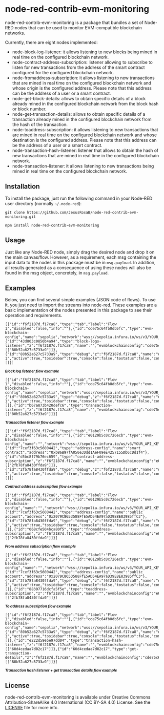 node-red-contrib-evm-monitoring
===================

node-red-contrib-evm-monitoring is a package that bundles a set of Node-RED nodes that can be used to monitor EVM-compatible blockchain networks. 

Currently, there are eight nodes implemented:

 - node-block-log-listener: it allows listening to new blocks being mined in real time on the configured blockchain network.
 - node-contract-address-subscription: listener allowing to subscribe to listen for new transactions from the address of the smart contract configured for the configured blockchain network.
 - node-fromaddress-subscription: it allows listening to new transactions that are mined in real time on the configured blockchain network and whose origin is the configured address. Please note that this address can be the address of a user or a smart contract.
 - node-get-block-details: allows to obtain specific details of a block already mined in the configured blockchain network from the block hash or block number.
 - node-get-transaction-details: allows to obtain specific details of a transaction already mined in the configured blockchain network from the hash of the transaction.
 - node-toaddress-subscription: it allows listening to new transactions that are mined in real time on the configured blockchain network and whose destination is the configured address. Please note that this address can be the address of a user or a smart contract.
 - node-transaction-hash-listener: listener that allows to obtain the hash of new transactions that are mined in real time in the configured blockchain network. 
 - node-transaction-listener: it allows listening to new transactions being mined in real time on the configured blockchain network. 

Installation
------
To install the package, just run the following command in your Node-RED user directory (normally `~/.node-red`):

    git clone https://github.com/JesusRosaB/node-red-contrib-evm-monitoring.git
    
    npm install node-red-contrib-evm-monitoring

Usage
------
Just like any Node-RED node, simply drag the desired node and drop it on the main canvas/flow. However, as a requirement, each msg containing the input data to the nodes in this package must be in `msg.payload`. In addition, all results generated as a consequence of using these nodes will also be found in the msg object, concretely, in `msg.payload`.

Examples
------
Below, you can find several simple examples (JSON code of flows). To use it, you just need to import the streams into node-red. These examples are a basic implementation of the nodes presented in this package to see their operation and requirements.

    [{"id":"f6f2187d.f17ca8","type":"tab","label":"Flow 1","disabled":false,"info":""},{"id":"cde75c64fb0db5fc","type":"evm-blockchain-config","name":"sepolia","network":"wss://sepolia.infura.io/ws/v3/YOUR_API_KEY"},{"id":"43d803c0850b4a94","type":"block-logs-listener","z":"f6f2187d.f17ca8","name":"","evmblockchainconfig":"cde75c64fb0db5fc","x":170,"y":160,"wires":[["80b52a627c5733a9"]]},{"id":"80b52a627c5733a9","type":"debug","z":"f6f2187d.f17ca8","name":"debug 1","active":true,"tosidebar":true,"console":false,"tostatus":false,"complete":"false","statusVal":"","statusType":"auto","x":460,"y":160,"wires":[]}]

<b><i><sup>Block log listener flow example</sup></i></b>

    [{"id":"f6f2187d.f17ca8","type":"tab","label":"Flow 1","disabled":false,"info":""},{"id":"cde75c64fb0db5fc","type":"evm-blockchain-config","name":"sepolia","network":"wss://sepolia.infura.io/ws/v3/YOUR_API_KEY"},{"id":"80b52a627c5733a9","type":"debug","z":"f6f2187d.f17ca8","name":"debug 1","active":true,"tosidebar":true,"console":false,"tostatus":false,"complete":"false","statusVal":"","statusType":"auto","x":460,"y":160,"wires":[]},{"id":"b67a873b420defc6","type":"transaction-listener","z":"f6f2187d.f17ca8","name":"","evmblockchainconfig":"cde75c64fb0db5fc","x":210,"y":160,"wires":[["80b52a627c5733a9"]]}]

<b><i><sup>Transaction listener flow example</sup></i></b>

    [{"id":"f6f2187d.f17ca8","type":"tab","label":"Flow 1","disabled":false,"info":""},{"id":"e0129b5c0c726ecb","type":"evm-blockchain-config","name":"","network":"wss://sepolia.infura.io/ws/v3/YOUR_API_KEY"},{"id":"7cef3f63c5600442","type":"address-config","name":"smart contract","address":"0xb86B97fA050e3Ddd1AeF09eE4257155Db6cDd1f4"},{"id":"d5bc8f79b76ec659","type":"contract-address-subscription","z":"f6f2187d.f17ca8","name":"","evmblockchainconfig":"e0129b5c0c726ecb","addressconfig":"7cef3f63c5600442","x":190,"y":180,"wires":[["2fb78fa8430ffda9"]]},{"id":"2fb78fa8430ffda9","type":"debug","z":"f6f2187d.f17ca8","name":"debug 1","active":true,"tosidebar":true,"console":false,"tostatus":false,"complete":"false","statusVal":"","statusType":"auto","x":460,"y":180,"wires":[]}]

<b><i><sup>Contract address subscription flow example</sup></i></b>

    [{"id":"f6f2187d.f17ca8","type":"tab","label":"Flow 1","disabled":false,"info":""},{"id":"e0129b5c0c726ecb","type":"evm-blockchain-config","name":"","network":"wss://sepolia.infura.io/ws/v3/YOUR_API_KEY"},{"id":"7cef3f63c5600442","type":"address-config","name":"public account","address":"0x2079C8653588FfE5AD54EA97aD39E8E83985ffC3"},{"id":"2fb78fa8430ffda9","type":"debug","z":"f6f2187d.f17ca8","name":"debug 1","active":true,"tosidebar":true,"console":false,"tostatus":false,"complete":"false","statusVal":"","statusType":"auto","x":460,"y":180,"wires":[]},{"id":"068cfe504bca80f5","type":"fromaddress-subscription","z":"f6f2187d.f17ca8","name":"","evmblockchainconfig":"e0129b5c0c726ecb","addressconfig":"7cef3f63c5600442","x":180,"y":180,"wires":[["2fb78fa8430ffda9"]]}]

<b><i><sup>From address subscription flow example</sup></i></b>

    [{"id":"f6f2187d.f17ca8","type":"tab","label":"Flow 1","disabled":false,"info":""},{"id":"e0129b5c0c726ecb","type":"evm-blockchain-config","name":"","network":"wss://sepolia.infura.io/ws/v3/YOUR_API_KEY"},{"id":"7cef3f63c5600442","type":"address-config","name":"public account","address":"0x2079C8653588FfE5AD54EA97aD39E8E83985ffC3"},{"id":"2fb78fa8430ffda9","type":"debug","z":"f6f2187d.f17ca8","name":"debug 1","active":true,"tosidebar":true,"console":false,"tostatus":false,"complete":"false","statusVal":"","statusType":"auto","x":460,"y":180,"wires":[]},{"id":"88397716dcfa5f5e","type":"toaddress-subscription","z":"f6f2187d.f17ca8","name":"","evmblockchainconfig":"e0129b5c0c726ecb","addressconfig":"7cef3f63c5600442","x":190,"y":180,"wires":[["2fb78fa8430ffda9"]]}]

<b><i><sup>To address subscription flow example</sup></i></b>

    [{"id":"f6f2187d.f17ca8","type":"tab","label":"Flow 1","disabled":false,"info":""},{"id":"cde75c64fb0db5fc","type":"evm-blockchain-config","name":"sepolia","network":"wss://sepolia.infura.io/ws/v3/YOUR_API_KEY"},{"id":"80b52a627c5733a9","type":"debug","z":"f6f2187d.f17ca8","name":"debug 1","active":true,"tosidebar":true,"console":false,"tostatus":false,"complete":"false","statusVal":"","statusType":"auto","x":680,"y":160,"wires":[]},{"id":"e222d59ebe97dd04","type":"transaction-hash-listener","z":"f6f2187d.f17ca8","name":"","evmblockchainconfig":"cde75c64fb0db5fc","x":130,"y":160,"wires":[["60d4cedaa7d02c17"]]},{"id":"60d4cedaa7d02c17","type":"get-transaction-details","z":"f6f2187d.f17ca8","name":"","evmblockchainconfig":"cde75c64fb0db5fc","detail":"alldetails","x":430,"y":160,"wires":[["80b52a627c5733a9"]]}]

<b><i><sup>Transaction hash listener + get transaction details flow example</sup></i></b>

License
------
node-red-contrib-evm-monitoring is available under Creative Commons Attribution-ShareAlike 4.0 International (CC BY-SA 4.0) License. See the [LICENSE](https://github.com/JesusRosaB/node-red-contrib-evm-monitoring/blob/main/LICENSE) file for more info.